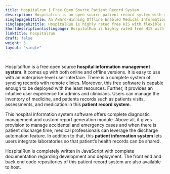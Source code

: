 ```yaml
---
title: Hospitalrun | Free Open Source Patient Record System
description: Hospitalrun is an open source patient record system with many powerful provisions such as lab integration, drug management and patients discharge system.
singlepageh1title: An Award-Winning Offline Enabled Medical Information System
singlepageh2title: HospitalRun is highly rated free HIS with flexible user experience. Automate your patient registrations, appointments and customize billing system, and more.
Shortdescriptionlistingpage: HospitalRun is highly rated free HIS with flexible user experience. Automate your patient registrations, appointments and customize billing system, and more.
linktitle: hospitalrun
draft: false
weight: 3
layout: "single"

---
```


HospitalRun is a free open source **hospital information management system**. It comes up with both online and offline versions. It is easy to use with an enterprise-level user interface. There is a complete system of syncing records with remote clinics. Moreover, this free software is capable enough to be deployed with the least resources. Further, it provides an intuitive user experience for admins and clinicians. Users can manage the inventory of medicine, and patients records such as patients visits, assessments, and medication in this **patient record system**.

This hospital information system software offers complete diagnostic management and custom report generation module. Above all, it gives provision to manage accidental and emergency cases and when there is patient discharge time, medical professionals can leverage the discharge automation feature. In addition to that, this **patient information system** lets users integrate laboratories so that patient’s health records can be shared.

HospitalRun is completely written in JavaScript with complete documentation regarding development and deployment. The front end and back end code repositories of this patient record system are also available to host.

<a class="anchor" id="requirements" name="requirements" style="font-size: 12.16px;"></a>